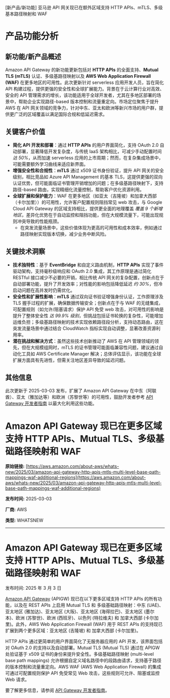 
<!-- AI_TASK_START: AI标题翻译 -->
[新产品/新功能] 亚马逊 API 网关现已在额外区域支持 HTTP APIs、mTLS、多级基本路径映射和 WAF

<!-- AI_TASK_END: AI标题翻译 -->


<!-- AI_TASK_START: AI竞争分析 -->
# 产品功能分析

## 新功能/新产品概述  
Amazon API Gateway 的新功能更新包括对 **HTTP APIs** 的全面支持、**Mutual TLS (mTLS)** 认证、多级基路径映射以及 **AWS Web Application Firewall (WAF)** 在更多地区的可用性。此次更新针对 serverless 应用开发人员，旨在简化 API 构建过程，提供更强的安全性和全球扩展能力。背景在于云计算行业对高效、安全的 API 管理需求的增长，该功能适用于全球开发者，尤其在多地区部署的场景中，帮助企业实现路径-based 版本控制和流量重定向。市场定位聚焦于提升 AWS 在 API 网关领域的竞争力，针对中东、亚太和欧洲等新兴市场的用户群，提供更广泛的区域覆盖以满足国际合规和低延迟需求。

## 关键客户价值  
- **简化 API 开发和部署**：通过 **HTTP APIs** 的用户界面简化，支持 OAuth 2.0 自动部署，显著降低开发复杂度，与传统 IaaS 架构相比，可减少手动配置时间 _达 50%_，从而加速 serverless 应用的上市周期；然而，在复杂集成场景中，可能需要额外学习曲线来适应新界面。  
- **增强安全性和合规性**：**mTLS** 通过 x509 证书身份验证，提升 API 网关的安全级别，相比竞品如 Azure API Management 的基本 TLS，这提供更强的双向认证优势，但可能面临证书管理开销增加的问题；在多级基路径映射下，支持路径-based 路由，实现精细化流量控制，帮助客户优化资源利用。  
- **全球扩展和保护能力**：WAF 在更多地区（如亚太（吉隆坡）和加拿大西部（卡尔加里））的可用性，允许客户配置规则阻挡常见 web 攻击，与 Google Cloud API Gateway 的区域支持相比，提供更全面的地理覆盖 _覆盖 9 个新增地区_，差异化优势在于自动监控和阻挡功能，但在大规模流量下，可能出现规则冲突导致的性能瓶颈。  
  - 在突发流量场景中，这些价值体现为更高的可用性和成本效率，例如通过路径映射实现版本切换，减少业务中断风险。

## 关键技术洞察  
- **技术独特性**：基于 **EventBridge** 和自定义路由机制，**HTTP APIs** 实现了事件驱动架构，支持毫秒级响应和 OAuth 2.0 集成，其工作原理是通过简化 RESTful 接口减少不必要的开销，相比传统 API 网关的复杂配置，创新点在于自动部署功能，提升了开发效率；对性能的影响包括降低延迟 _约 30%_，但冷启动问题在高并发时仍需优化。  
- **安全性和扩展性影响**：**mTLS** 通过双向证书验证增强身份认证，工作原理涉及 TLS 握手过程的扩展，确保数据传输安全；创新点在于与 WAF 的无缝集成，可配置规则（如允许/阻塞请求）保护 API 免受 web 攻击，对可用性的影响是提升了整体安全性 _达 99.9% 级别_，但挑战包括证书轮换的复杂性，可能增加运维负担；多级基路径映射的技术实现依赖路径段分析，支持动态路由，这在突发流量场景中通过结合 CloudWatch 指标实现自动调整，显著改善资源利用率。  
- **潜在挑战和解决方式**：虽然这些技术创新推动了 AWS 在 API 管理领域的领先，但在大规模组网时，mTLS 的证书管理可能面临兼容性问题，建议通过自动化工具如 AWS Certificate Manager 解决；总体评估显示，该功能在全球扩展方面具有先进性，但需关注地区差异导致的延迟问题。  

## 其他信息  
此次更新于 2025-03-03 发布，扩展了 Amazon API Gateway 在中东（阿联酋）、亚太（雅加达等）和欧洲（苏黎世等）的可用性，鼓励开发者参考 [API Gateway 开发者指南](https://docs.aws.amazon.com/apigateway/latest/developerguide/welcome.html) 以最大化利用这些功能。

<!-- AI_TASK_END: AI竞争分析 -->


<!-- AI_TASK_START: AI全文翻译 -->
# Amazon API Gateway 现已在更多区域支持 HTTP APIs、Mutual TLS、多级基础路径映射和 WAF

**原始链接:** [https://aws.amazon.com/about-aws/whats-new/2025/03/amazon-api-gateway-http-apis-mtls-multi-level-base-path-mappings-waf-additional-regions](https://aws.amazon.com/about-aws/whats-new/2025/03/amazon-api-gateway-http-apis-mtls-multi-level-base-path-mappings-waf-additional-regions)

**发布时间:** 2025-03-03

**厂商:** AWS

**类型:** WHATSNEW

---
# Amazon API Gateway 现已在更多区域支持 HTTP APIs、Mutual TLS、多级基础路径映射和 WAF

发布时间: 2025 年 3 月 3 日 

[Amazon API Gateway](https://aws.amazon.com/api-gateway/) (APIGW) 现已在以下更多区域支持 HTTP APIs 的所有功能，以及在 REST APIs 上启用 Mutual TLS 和 多级基础路径映射：中东 (UAE)、亚太地区 (雅加达)、亚太地区 (大阪)、亚太地区 (海得拉巴)、亚太地区 (墨尔本)、欧洲 (苏黎世)、欧洲 (西班牙)、以色列 (特拉维夫) 和 加拿大西部 (卡尔加里)。此外，AWS Web Application Firewall (WAF) 用于 REST APIs 的支持现已扩展到两个更多区域：亚太地区 (吉隆坡) 和 加拿大西部 (卡尔加里)。  
  
HTTP APIs 通过更简单的用户界面简化了无服务器应用的 API 开发，该界面包括对 OAuth 2.0 的支持以及自动部署。Mutual TLS (Mutual TLS) 通过在 APIGW 处验证基于 x509 证书的身份来提升安全性。多级基础路径映射 (multi-level base path mappings) 允许根据自定义域名路径中的段路由请求，支持基于路径的版本控制和流量重定向。AWS WAF (AWS Web Application Firewall) 的集成可通过可配置规则保护 API 免受常见 Web 攻击，这些规则可允许、阻塞或监控 Web 请求。  
  
要了解更多信息，请参阅 [API Gateway 开发者指南](https://docs.aws.amazon.com/apigateway/latest/developerguide/welcome.html)。

<!-- AI_TASK_END: AI全文翻译 -->


